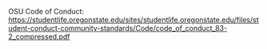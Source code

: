 OSU Code of Conduct: https://studentlife.oregonstate.edu/sites/studentlife.oregonstate.edu/files/student-conduct-community-standards/Code/code_of_conduct_83-2_compressed.pdf
